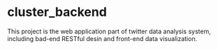 # cluster_backend

This project is the web application part of twitter data analysis system, including bad-end RESTful desin and front-end data visualization.
